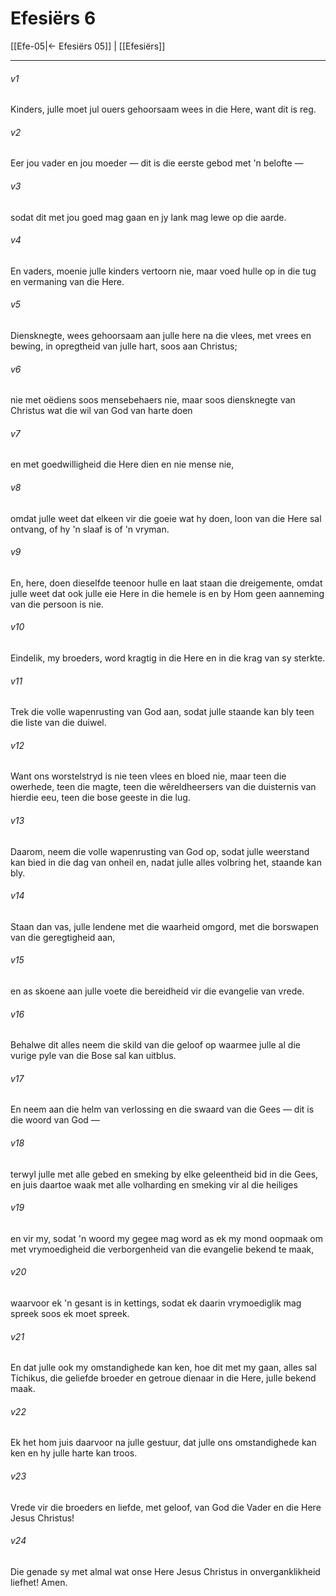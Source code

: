 # Efesiërs 6

[[Efe-05|← Efesiërs 05]] | [[Efesiërs]]
***

###### v1
Kinders, julle moet jul ouers gehoorsaam wees in die Here, want dit is reg. 
###### v2
Eer jou vader en jou moeder — dit is die eerste gebod met 'n belofte — 
###### v3
sodat dit met jou goed mag gaan en jy lank mag lewe op die aarde. 
###### v4
En vaders, moenie julle kinders vertoorn nie, maar voed hulle op in die tug en vermaning van die Here. 
###### v5
Diensknegte, wees gehoorsaam aan julle here na die vlees, met vrees en bewing, in opregtheid van julle hart, soos aan Christus; 
###### v6
nie met oëdiens soos mensebehaers nie, maar soos diensknegte van Christus wat die wil van God van harte doen 
###### v7
en met goedwilligheid die Here dien en nie mense nie, 
###### v8
omdat julle weet dat elkeen vir die goeie wat hy doen, loon van die Here sal ontvang, of hy 'n slaaf is of 'n vryman. 
###### v9
En, here, doen dieselfde teenoor hulle en laat staan die dreigemente, omdat julle weet dat ook julle eie Here in die hemele is en by Hom geen aanneming van die persoon is nie. 
###### v10
Eindelik, my broeders, word kragtig in die Here en in die krag van sy sterkte. 
###### v11
Trek die volle wapenrusting van God aan, sodat julle staande kan bly teen die liste van die duiwel. 
###### v12
Want ons worstelstryd is nie teen vlees en bloed nie, maar teen die owerhede, teen die magte, teen die wêreldheersers van die duisternis van hierdie eeu, teen die bose geeste in die lug. 
###### v13
Daarom, neem die volle wapenrusting van God op, sodat julle weerstand kan bied in die dag van onheil en, nadat julle alles volbring het, staande kan bly. 
###### v14
Staan dan vas, julle lendene met die waarheid omgord, met die borswapen van die geregtigheid aan, 
###### v15
en as skoene aan julle voete die bereidheid vir die evangelie van vrede. 
###### v16
Behalwe dit alles neem die skild van die geloof op waarmee julle al die vurige pyle van die Bose sal kan uitblus. 
###### v17
En neem aan die helm van verlossing en die swaard van die Gees — dit is die woord van God — 
###### v18
terwyl julle met alle gebed en smeking by elke geleentheid bid in die Gees, en juis daartoe waak met alle volharding en smeking vir al die heiliges 
###### v19
en vir my, sodat 'n woord my gegee mag word as ek my mond oopmaak om met vrymoedigheid die verborgenheid van die evangelie bekend te maak, 
###### v20
waarvoor ek 'n gesant is in kettings, sodat ek daarin vrymoediglik mag spreek soos ek moet spreek. 
###### v21
En dat julle ook my omstandighede kan ken, hoe dit met my gaan, alles sal Tíchikus, die geliefde broeder en getroue dienaar in die Here, julle bekend maak. 
###### v22
Ek het hom juis daarvoor na julle gestuur, dat julle ons omstandighede kan ken en hy julle harte kan troos. 
###### v23
Vrede vir die broeders en liefde, met geloof, van God die Vader en die Here Jesus Christus! 
###### v24
Die genade sy met almal wat onse Here Jesus Christus in onverganklikheid liefhet! Amen. 
